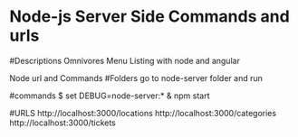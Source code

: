 # Node-js Server Side Commands and urls

 
#Descriptions
Omnivores Menu Listing with node and angular


Node url and Commands
#Folders
go to node-server folder and run


#commands
   $ set DEBUG=node-server:* & npm start


#URLS
http://localhost:3000/locations
http://localhost:3000/categories
http://localhost:3000/tickets